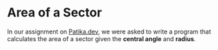 # Area of a Sector
In our assignment on [Patika.dev](https://patika.dev), we were asked to write a program that calculates the area of a sector given the **central angle** and **radius**.